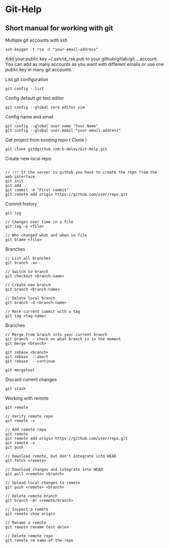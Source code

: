 # Git-Help

## Short manual for working with git


Multiple git accounts with ssh

```git
ssh-keygen -t rsa -C "your-email-address"
```

Add your public key ~/.ssh/id_rsa.pub to your github/gitlab/git... account.
You can add as many accounts as you want with different emails or use one public key in many git accounts.

List git configuration

```git
git config --list
```

Config default git text editor 

```git
git config --global core.editor vim
```

Config name and email

```git
git config --global user.name "Your Name"
git config --global user.email "your-email-address"
```

Get project from existing repo ( Clone )

```git
git clone git@github.com:b-delev/Git-Help.git
```
Create new local repo
```git

// !!! If the server is github you have to create the repo from the web interface
git init
git add .
git commit -m "First commit"
git remote add origin https://github.com/user/repo.git
```

Commit history
```git
git log

// Changes over time in a file
git log -p <file>

// Who changed what and when in file
git blame <file>
```

Branches
```git
// List all branches
git branch -av

// Switch to branch
git checkout <branch-name>

// Create new branch
git branch <branch-name>

// Delete local branch
git branch -d <branch-name>

// Mark current commit with a tag
git tag <tag-name>
```


Branches

```git
// Merge from branch into your current branch
git branch  - check on what branch is in the moment
git merge <branch>

git rebase <branch>
git rebase  --abort
git rebase  --continue

git mergetool
```

Discard current changes
```git
git stash
```


Working with remote
```git
git remote

// Verify remote repo
git remote -v

// Add remote repo
git remote
git remote add origin https://github.com/user/repo.git
git remote -v
git push

// Download remote, but don't integrate into HEAD
git fetch <remote>

// Download changes and integrate into HEAD
git pull <remote> <branch>

// Upload local changes to remote
git push <remote> <branch>

// Delete remote branch
git branch -dr <remote/branch>

// Inspect a remote
git remote show origin

// Rename a remote
git remote rename test delev

// Delete remote repo
git remote rm name-of-the-repo
```

